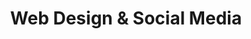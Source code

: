 ---
draft: false
name: "Kristen Swaim"
title: "Web Design & Social Media"
avatar: {
    src: "https://1drv.ms/i/s!AoM7TSrp7nnmlU0ksfIxEujOJ7p7?embed=1&width=256",
    alt: "Kristen Swaim"
}
publishDate: "2022-11-08 15:39"
---
